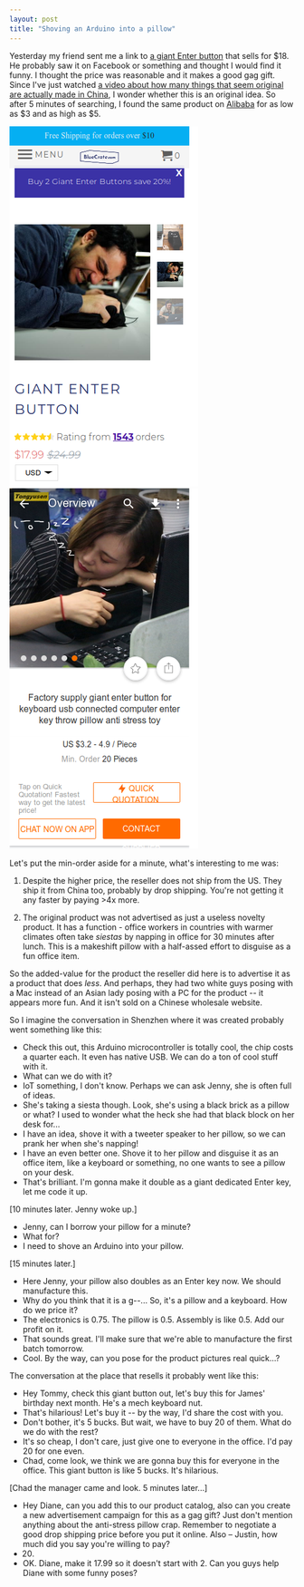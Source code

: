 ```yaml
---
layout: post
title: "Shoving an Arduino into a pillow"
---
```


Yesterday my friend sent me a link to [a giant Enter button](https://bluecrate.com/products/giant-enter-button) that sells for $18. He probably saw it on Facebook or something and thought I would find it funny. I thought the price was reasonable and it makes a good gag gift. Since I've just watched [a video about how many things that seem original are actually made in China](https://youtu.be/RDd10-poMm8?t=845), I wonder whether this is an original idea. So after 5 minutes of searching, I found the same product on [Alibaba](https://m.alibaba.com/product/60704020208/Factory-supply-giant-enter-button-for.html) for as low as $3 and as high as $5.

![](/assets/posts-images/giant-enter-button-1.png) ![](/assets/posts-images/giant-enter-button-2.png)

Let's put the min-order aside for a minute, what's interesting to me was:

1. Despite the higher price, the reseller does not ship from the US. They ship it from China too, probably by drop shipping. You're not getting it any faster by paying >4x more.

2. The original product was not advertised as just a useless novelty product. It has a function - office workers in countries with warmer climates often take _siestas_ by napping in office for 30 minutes after lunch. This is a makeshift pillow with a half-assed effort to disguise as a fun office item. 

So the added-value for the product the reseller did here is to advertise it as a product that does _less_. And perhaps, they had two white guys posing with a Mac instead of an Asian lady posing with a PC for the product -- it appears more fun. And it isn't sold on a Chinese wholesale website.

So I imagine the conversation in Shenzhen where it was created probably went something like this:

- Check this out, this Arduino microcontroller is totally cool, the chip costs a quarter each. It even has native USB. We can do a ton of cool stuff with it.
- What can we do with it?
- IoT something, I don't know. Perhaps we can ask Jenny, she is often full of ideas.
- She's taking a siesta though. Look, she's using a black brick as a pillow or what? I used to wonder what the heck she had that black block on her desk for... 
- I have an idea, shove it with a tweeter speaker to her pillow, so we can prank her when she's napping!
- I have an even better one. Shove it to her pillow and disguise it as an office item, like a keyboard or something, no one wants to see a pillow on your desk.
- That's brilliant. I'm gonna make it double as a giant dedicated Enter key, let me code it up.

[10 minutes later. Jenny woke up.]

- Jenny, can I borrow your pillow for a minute?
- What for?
- I need to shove an Arduino into your pillow.

[15 minutes later.]

- Here Jenny, your pillow also doubles as an Enter key now. We should manufacture this.
- Why do you think that it is a g--... So, it's a pillow and a keyboard. How do we price it?
- The electronics is 0.75. The pillow is 0.5. Assembly is like 0.5. Add our profit on it. 
- That sounds great. I'll make sure that we're able to manufacture the first batch tomorrow.
- Cool. By the way, can you pose for the product pictures real quick...?

The conversation at the place that resells it probably went like this:

- Hey Tommy, check this giant button out, let's buy this for James' birthday next month. He's a mech keyboard nut.
- That's hilarious! Let's buy it -- by the way, I'd share the cost with you.
- Don't bother, it's 5 bucks. But wait, we have to buy 20 of them. What do we do with the rest?
- It's so cheap, I don't care, just give one to everyone in the office. I'd pay 20 for one even.
- Chad, come look, we think we are gonna buy this for everyone in the office. This giant button is like 5 bucks. It's hilarious.

[Chad the manager came and look. 5 minutes later...]

- Hey Diane, can you add this to our product catalog, also can you create a new advertisement campaign for this as a gag gift? Just don't mention anything about the anti-stress pillow crap. Remember to negotiate a good drop shipping price before you put it online. Also – Justin, how much did you say you're willing to pay?
- 20.
- OK. Diane, make it 17.99 so it doesn't start with 2. Can you guys help Diane with some funny poses?

